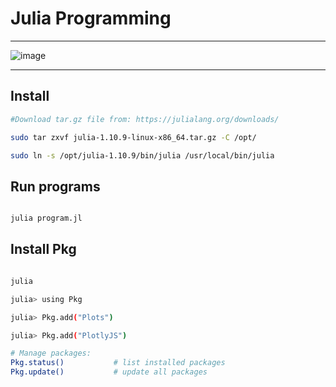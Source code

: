 # Julia Programming
---
![image](https://github.com/user-attachments/assets/8ffcfbac-0f6f-4adc-8e2c-91071ca15f49)


---

## Install

```bash
#Download tar.gz file from: https://julialang.org/downloads/

sudo tar zxvf julia-1.10.9-linux-x86_64.tar.gz -C /opt/

sudo ln -s /opt/julia-1.10.9/bin/julia /usr/local/bin/julia

```

## Run programs


```bash

julia program.jl

```

## Install Pkg

```bash

julia

julia> using Pkg

julia> Pkg.add("Plots")

julia> Pkg.add("PlotlyJS")

# Manage packages:
Pkg.status()           # list installed packages
Pkg.update()           # update all packages

```
